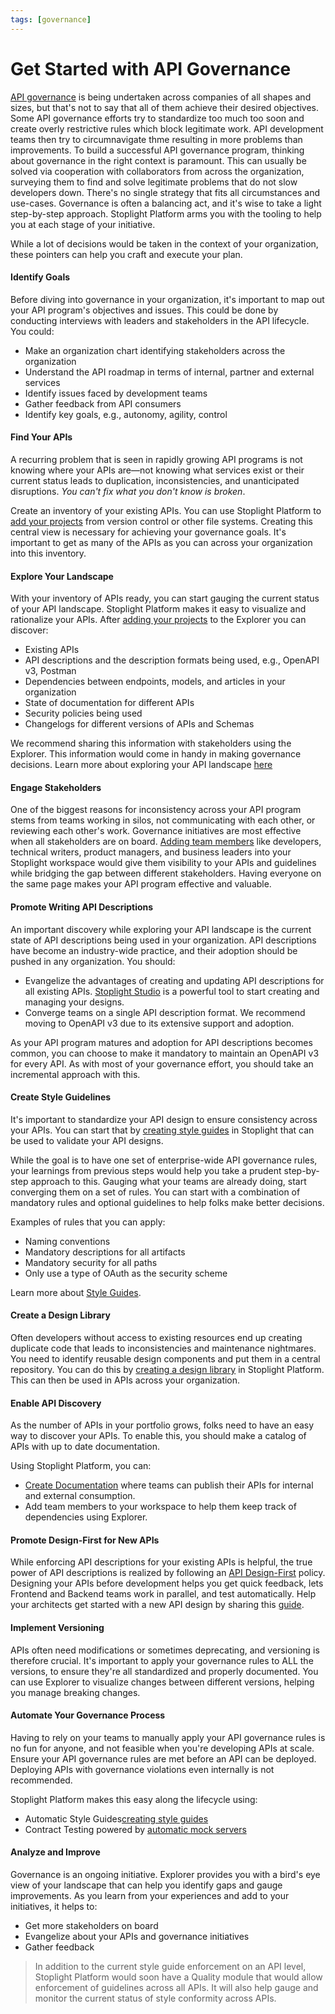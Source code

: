 ```yaml
---
tags: [governance]
---
```


# Get Started with API Governance

[API governance](a.overview.md) is being undertaken across companies of all shapes and sizes, but that's not to say that all of them achieve their desired objectives. Some API governance efforts try to standardize too much too soon and create overly restrictive rules which block legitimate work. API development teams then try to circumnavigate thme resulting  in more problems than improvements. To build a successful API governance program, thinking about governance in the right context is paramount. This can usually be solved via cooperation with collaborators from across the organization, surveying them to find and solve legitimate problems that do not slow developers down. There's no single strategy that fits all circumstances and use-cases. Governance is often a balancing act, and it's wise to take a light step-by-step approach. Stoplight Platform arms you with the tooling to help you at each stage of your initiative. 

While a lot of decisions would be taken in the context of your organization, these pointers can help you craft and execute your plan.

#### Identify Goals

Before diving into governance in your organization, it's important to map out your API program's objectives and issues. This could be done by conducting interviews with leaders and stakeholders in the API lifecycle. You could:

- Make an organization chart identifying stakeholders across the organization
- Understand the API roadmap in terms of internal, partner and external services
- Identify issues faced by development teams
- Gather feedback from API consumers
- Identify key goals, e.g., autonomy, agility, control

#### Find Your APIs

A recurring problem that is seen in rapidly growing API programs is not knowing where your APIs are—not knowing what services exist or their current status leads to duplication, inconsistencies, and unanticipated disruptions. *You can't fix what you don't know is broken*. 

Create an inventory of your existing APIs. You can use Stoplight Platform to [add your projects](../2.-workspaces/b.adding-projects.md) from version control or other file systems. Creating this central view is necessary for achieving your governance goals. It's important to get as many of the APIs as you can across your organization into this inventory. 

#### Explore Your Landscape

With your inventory of APIs ready, you can start gauging the current status of your API landscape. Stoplight Platform makes it easy to visualize and rationalize your APIs. After [adding your projects](../2.-workspaces/b.adding-projects.md) to the Explorer you can discover:

- Existing APIs
- API descriptions and the description formats being used, e.g., OpenAPI v3, Postman
- Dependencies between endpoints, models, and articles in your organization
- State of documentation for different APIs
- Security policies being used 
- Changelogs for different versions of APIs and Schemas 

We recommend sharing this information with stakeholders using the Explorer. This information would come in handy in making governance decisions. Learn more about exploring your API landscape [here](bb.exploring-your-api-projects.md)

#### Engage Stakeholders

One of the biggest reasons for inconsistency across your API program stems from teams working in silos, not communicating with each other, or reviewing each other's work. Governance initiatives are most effective when all stakeholders are on board. [Adding team members](../2.-workspaces/d.inviting-your-team.md) like developers, technical writers, product managers, and business leaders into your Stoplight workspace would give them visibility to your APIs and guidelines while bridging the gap between different stakeholders. Having everyone on the same page makes your API program effective and valuable. 

#### Promote Writing API Descriptions

An important discovery while exploring your API landscape is the current state of API descriptions being used in your organization. API descriptions have become an industry-wide practice, and their adoption should be pushed in any organization. You should:

- Evangelize the advantages of creating and updating API descriptions for all existing APIs. [Stoplight Studio](../3.-design/a.overview.md) is a powerful tool to start creating and managing your designs. 
- Converge teams on a single API description format. We recommend moving to OpenAPI v3 due to its extensive support and adoption. 

As your API program matures and adoption for API descriptions becomes common, you can choose to make it mandatory to maintain an OpenAPI v3 for every API. As with most of your governance effort, you should take an incremental approach with this. 

#### Create Style Guidelines 

It's important to standardize your API design to ensure consistency across your APIs. You can start that by [creating style guides](d.style-guides.md) in Stoplight that can be used to validate your API designs. 

While the goal is to have one set of enterprise-wide API governance rules, your learnings from previous steps would help you take a prudent step-by-step approach to this. Gauging what your teams are already doing, start converging them on a set of rules. You can start with a combination of mandatory rules and optional guidelines to help folks make better decisions. 

Examples of rules that you can apply:

- Naming conventions
- Mandatory descriptions for all artifacts
- Mandatory security for all paths
- Only use a type of OAuth as the security scheme

Learn more about [Style Guides](d.style-guides.md).

#### Create a Design Library

Often developers without access to existing resources end up creating duplicate code that leads to inconsistencies and maintenance nightmares. You need to identify reusable design components and put them in a central repository. You can do this by [creating a design library](c.creating-a-design-library.md) in Stoplight Platform. This can then be used in APIs across your organization.   

#### Enable API Discovery

As the number of APIs in your portfolio grows, folks need to have an easy way to discover your APIs. To enable this, you should make a catalog of APIs with up to date documentation. 

Using Stoplight Platform, you can:

- [Create Documentation](../4.-documentation/b.getting-started-developer-experience.md) where teams can publish their APIs for internal and external consumption.
- Add team members to your workspace to help them keep track of dependencies using Explorer. 

#### Promote Design-First for New APIs

While enforcing API descriptions for your existing APIs is helpful, the true power of API descriptions is realized by following an [API Design-First](../3.-design/a.overview.md) policy. Designing your APIs before development helps you get quick feedback, lets Frontend and Backend teams work in parallel, and test automatically. Help your architects get started with a new API design by sharing this [guide](../3.-design/b.starting-a-new-api-design.md). 

#### Implement Versioning

APIs often need modifications or sometimes deprecating, and versioning is therefore crucial. It's important to apply your governance rules to ALL the versions, to ensure they're all standardized and properly documented. You can use Explorer to visualize changes between different versions, helping you manage breaking changes.

#### Automate Your Governance Process

Having to rely on your teams to manually apply your API governance rules is no fun for anyone, and not feasible when you're developing APIs at scale. Ensure your API governance rules are met before an API can be deployed. Deploying APIs with governance violations even internally is not recommended.

Stoplight Platform makes this easy along the lifecycle using:
- Automatic Style Guides[creating style guides](d.style-guides.md)
- Contract Testing powered by [automatic mock servers](../3.-design/d.setting-up-a-mock-server.md)

#### Analyze and Improve

Governance is an ongoing initiative. Explorer provides you with a bird's eye view of your landscape that can help you identify gaps and gauge improvements. As you learn from your experiences and add to your initiatives, it helps to:

- Get more stakeholders on board
- Evangelize about your APIs and governance initiatives 
- Gather feedback

> In addition to the current style guide enforcement on an API level, Stoplight Platform would soon have a Quality module that would allow enforcement of guidelines across all APIs. It will also help gauge and monitor the current status of style conformity across APIs.  
